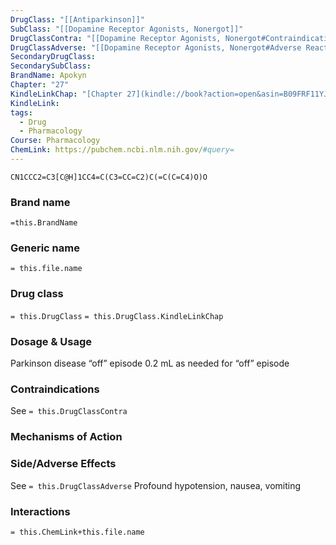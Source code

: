 ```yaml
---
DrugClass: "[[Antiparkinson]]"
SubClass: "[[Dopamine Receptor Agonists, Nonergot]]"
DrugClassContra: "[[Dopamine Receptor Agonists, Nonergot#Contraindications]]"
DrugClassAdverse: "[[Dopamine Receptor Agonists, Nonergot#Adverse Reactions]]"
SecondaryDrugClass: 
SecondarySubClass: 
BrandName: Apokyn
Chapter: "27"
KindleLinkChap: "[Chapter 27](kindle://book?action=open&asin=B09FRF11YJ&location=14154)"
KindleLink: 
tags:
  - Drug
  - Pharmacology
Course: Pharmacology
ChemLink: https://pubchem.ncbi.nlm.nih.gov/#query=
---
```

```smiles
CN1CCC2=C3[C@H]1CC4=C(C3=CC=C2)C(=C(C=C4)O)O
```

### Brand name
`=this.BrandName`

### Generic name
`= this.file.name`

### Drug class 
`= this.DrugClass`
	`= this.DrugClass.KindleLinkChap`

### Dosage & Usage
 Parkinson disease “off” episode
 0.2 mL as needed for “off” episode

### Contraindications
See `= this.DrugClassContra`

### Mechanisms of Action

### Side/Adverse Effects
See `= this.DrugClassAdverse`
 Profound hypotension, nausea, vomiting
 
### Interactions

`= this.ChemLink+this.file.name`

 